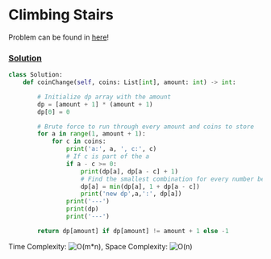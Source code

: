 # Climbing Stairs
Problem can be found in [here](https://leetcode.com/problems/coin-change/description/)!

### [Solution](/DynamicProgramming/322-CoinChange/solution.py)

```python
class Solution:
    def coinChange(self, coins: List[int], amount: int) -> int:

        # Initialize dp array with the amount
        dp = [amount + 1] * (amount + 1)
        dp[0] = 0

        # Brute force to run through every amount and coins to store
        for a in range(1, amount + 1):
            for c in coins:
                print('a:', a, ', c:', c)
                # If c is part of the a
                if a - c >= 0:
                    print(dp[a], dp[a - c] + 1)
                    # Find the smallest combination for every number before amount
                    dp[a] = min(dp[a], 1 + dp[a - c])
                    print('new dp',a,':', dp[a])
                print('---')
                print(dp)
                print('---')

        return dp[amount] if dp[amount] != amount + 1 else -1
```

Time Complexity: ![O(m*n)](<https://latex.codecogs.com/svg.image?\inline&space;O(m*n)>), Space Complexity: ![O(n)](<https://latex.codecogs.com/svg.image?\inline&space;O(n)>)



